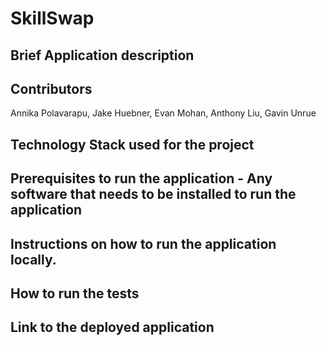 # SkillSwap

## Brief Application description

## Contributors
Annika Polavarapu, Jake Huebner, Evan Mohan, Anthony Liu, Gavin Unrue

## Technology Stack used for the project

## Prerequisites to run the application - Any software that needs to be installed to run the application

## Instructions on how to run the application locally.

## How to run the tests

## Link to the deployed application
